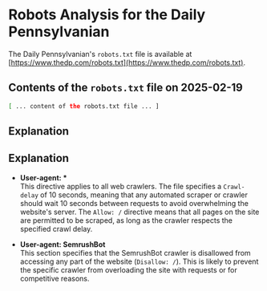 # Robots Analysis for the Daily Pennsylvanian

The Daily Pennsylvanian's `robots.txt` file is available at
[https://www.thedp.com/robots.txt](https://www.thedp.com/robots.txt).

## Contents of the `robots.txt` file on 2025-02-19

``` bash
[ ... content of the robots.txt file ... ]
```

## Explanation

## Explanation

- **User-agent: \***  
  This directive applies to all web crawlers. The file specifies a `Crawl-delay` of 10 seconds, meaning that any automated scraper or crawler should wait 10 seconds between requests to avoid overwhelming the website's server. The `Allow: /` directive means that all pages on the site are permitted to be scraped, as long as the crawler respects the specified crawl delay.

- **User-agent: SemrushBot**  
  This section specifies that the SemrushBot crawler is disallowed from accessing any part of the website (`Disallow: /`). This is likely to prevent the specific crawler from overloading the site with requests or for competitive reasons.
  